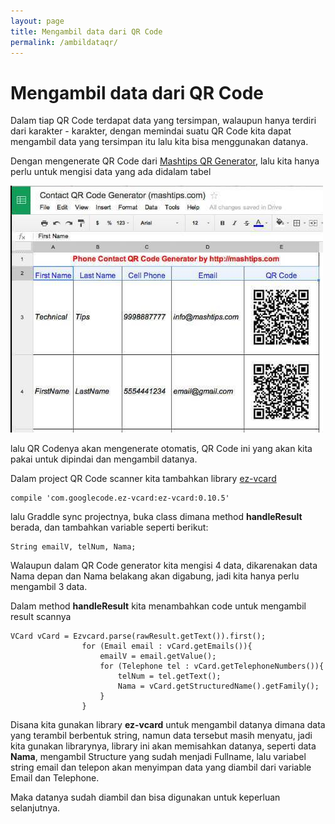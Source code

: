 ```yaml
---
layout: page
title: Mengambil data dari QR Code
permalink: /ambildataqr/
---
```

# **Mengambil data dari QR Code**
Dalam tiap QR Code terdapat data yang tersimpan, walaupun hanya terdiri dari karakter - karakter,
dengan memindai suatu QR Code kita dapat mengambil data yang tersimpan itu lalu kita bisa menggunakan datanya.

Dengan mengenerate QR Code dari [Mashtips QR Generator](https://mashtips.com/qr-code-for-contact-list/),
lalu kita hanya perlu untuk mengisi data yang ada didalam tabel

![qr](/assets/img/contact-qr-generator.jpg)

lalu QR Codenya akan mengenerate otomatis, QR Code ini yang akan kita pakai untuk dipindai
dan mengambil datanya.

Dalam project QR Code scanner kita tambahkan library [ez-vcard](https://github.com/mangstadt/ez-vcard)

    compile 'com.googlecode.ez-vcard:ez-vcard:0.10.5'

lalu Graddle sync projectnya, buka class dimana method **handleResult** berada,
dan tambahkan variable seperti berikut:

    String emailV, telNum, Nama;

Walaupun dalam QR Code generator kita mengisi 4 data, dikarenakan data Nama depan dan Nama belakang akan digabung,
jadi kita hanya perlu mengambil 3 data.

Dalam method **handleResult** kita menambahkan code untuk mengambil result scannya

    VCard vCard = Ezvcard.parse(rawResult.getText()).first();
                    for (Email email : vCard.getEmails()){
                        emailV = email.getValue();
                        for (Telephone tel : vCard.getTelephoneNumbers()){
                            telNum = tel.getText();
                            Nama = vCard.getStructuredName().getFamily();
                        }
                    }

Disana kita gunakan library **ez-vcard** untuk mengambil datanya dimana data yang terambil berbentuk string, namun data tersebut masih menyatu,
jadi kita gunakan librarynya, library ini akan memisahkan datanya, seperti data **Nama**, mengambil Structure yang sudah menjadi Fullname,
lalu variabel string email dan telepon akan menyimpan data yang diambil dari variable Email dan Telephone.

Maka datanya sudah diambil dan bisa digunakan untuk keperluan selanjutnya.